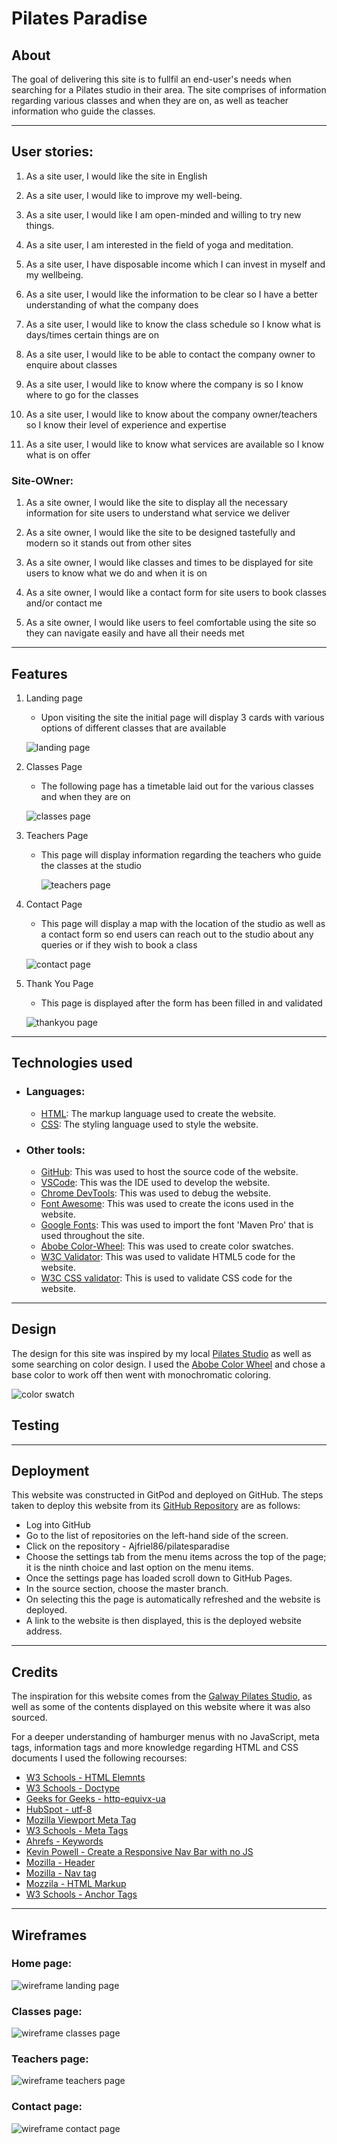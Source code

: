 # Pilates Paradise

## About

The goal of delivering this site is to fullfil an end-user's needs when searching for a Pilates studio in their area. The site comprises of information regarding various classes and when they are on, as well as teacher information who guide the classes.

---

## User stories:
1. As a site user, I would like the site in English

1. As a site user, I would like to improve my well-being.

1. As a site user, I would like I am open-minded and willing to try new things.

1. As a site user, I am interested in the field of yoga and meditation.

1. As a site user, I have disposable income which I can invest in myself and my wellbeing.

1. As a site user, I would like the information to be clear so I have a better understanding of what the company does

1. As a site user, I would like to know the class schedule so I know what is days/times certain things are on

1. As a site user, I would like to be able to contact the company owner to enquire about classes

1. As a site user, I would like to know where the company is so I know where to go for the classes

1. As a site user, I would like to know about the company owner/teachers so I know their level of experience and expertise

1. As a site user, I would like to know what services are available so I know what is on offer

### Site-OWner:

1. As a site owner, I would like the site to display all the necessary information for site users to understand what service we deliver 

1. As a site owner, I would like the site to be designed tastefully and modern so it stands out from other sites

1. As a site owner, I would like classes and times to be displayed for site users to know what we do and when it is on

1. As a site owner, I would like a contact form for site users to book classes and/or contact me

1. As a site owner, I would like users to feel comfortable using the site so they can navigate easily and have all their needs met
---

## Features

1. Landing page

   - Upon visiting the site the initial page will display 3 cards with various options of different classes that are available

    ![landing page](./README_images/landing_page.png)

1. Classes Page

    - The following page has a timetable laid out for the various classes and when they are on

    ![classes page](./README_images/classes_page.png)

1. Teachers Page

    - This page will display information regarding the teachers who guide the classes at the studio

    	![teachers page](./README_images/teachers_page.png)

1. Contact Page

    - This page will display a map with the location of the studio as well as a contact form so end users can reach out to the studio about any queries or if they wish to book a class

    ![contact page](./README_images/contact_page.png)

1. Thank You Page

    - This page is displayed after the form has been filled in and validated

    ![thankyou page](./README_images/thankyou_page.png)
---

## Technologies used

- ### Languages:

    + [HTML](https://developer.mozilla.org/en-US/docs/Web/HTML): The markup language used to create the website.
    + [CSS](https://developer.mozilla.org/en-US/docs/Web/css): The styling language used to style the website.

- ### Other tools:

    + [GitHub](https://github.com/): This was used to host the source code of the website.
    + [VSCode](https://code.visualstudio.com/): This was the IDE used to develop the website.
    + [Chrome DevTools](https://developer.chrome.com/docs/devtools/open/): This was used to debug the website.
    + [Font Awesome](https://fontawesome.com/): This was used to create the icons used in the website.
    + [Google Fonts](https://fonts.google.com/): This was used to import the font 'Maven Pro' that is used throughout the site.
    + [Abobe Color-Wheel](https://color.adobe.com/create/color-wheel): This was used to create color swatches.
    + [W3C Validator](https://validator.w3.org/): This was used to validate HTML5 code for the website.
    + [W3C CSS validator](https://jigsaw.w3.org/css-validator/): This is used to validate CSS code for the website.
  

---
## Design

The design for this site was inspired by my local [Pilates Studio](https://galwaypilates.com/) as well as some searching on color design. I used the [Abobe Color Wheel](https://color.adobe.com/create/color-wheel) and chose a base color to work off then went with monochromatic coloring.
    
![color swatch](./README_images/colour_swatch.png)

## Testing

---

## Deployment

This website was constructed in GitPod and deployed on GitHub. The steps taken to deploy this website from its [GitHub Repository](https://github.com/Ajfriel86/PilatesParadise) are as follows:

- Log into GitHub
- Go to the list of repositories on the left-hand side of the screen.
- Click on the repository - Ajfriel86/pilatesparadise
- Choose the settings tab from the menu items across the top of the page; it is the ninth choice and last option on the menu items.
- Once the settings page has loaded scroll down to GitHub Pages.
- In the source section, choose the master branch.
- On selecting this the page is automatically refreshed and the website is deployed.
- A link to the website is then displayed, this is the deployed website address.

---

## Credits

The inspiration for this website comes from the [Galway Pilates Studio](https://galwaypilates.com/), as well as some of the contents displayed on this website where it was also sourced. 

For a deeper understanding of hamburger menus with no JavaScript, meta tags, information tags and more knowledge regarding HTML and CSS documents I used the following recourses:

  -  [W3 Schools - HTML Elemnts](https://www.w3schools.com/html/html_elements.asp)
   - [W3 Schools - Doctype](https://www.w3schools.com/tags/tag_doctype.asp)
   - [Geeks for Geeks - http-equivx-ua](https://www.geeksforgeeks.org/what-does-meta-http-equivx-ua-compatible-contentieedge-do/)
   - [HubSpot - utf-8](https://blog.hubspot.com/website/what-is-utf-8)
   - [Mozilla Viewport Meta Tag](https://developer.mozilla.org/en-US/docs/Web/HTML/Viewport_meta_tag)
   - [W3 Schools - Meta Tags](https://w3schools.com/tags/tag_meta.asp) 
   - [Ahrefs - Keywords](https://ahrefs.com/blog/meta-keywords/)
   - [Kevin Powell - Create a Responsive Nav Bar with no JS](https://www.youtube.com/watch?v=8QKOaTYvYUA&t=26s)
   - [Mozilla - Header](https://developer.mozilla.org/en-US/docs/Web/HTML/Element/header)
   - [Mozilla - Nav tag](https://developer.mozilla.org/en-US/docs/Web/HTML/Element/nav)
   - [Mozzila - HTML Markup](https://www.w3.org/TR/2012/WD-html-markup-20120329/ul.html)
   - [W3 Schools - Anchor Tags](https://www.w3schools.com/tags/tag_a.asp)


---
## Wireframes

### Home page:

![wireframe landing page](./README_images/wire_frame_landing_page.png)

### Classes page:

![wireframe classes page](./README_images/wireframe_classes_page.png)

### Teachers page:

![wireframe teachers page](./README_images/wireframe_teachers_page.png)

### Contact page:

![wireframe contact page](./README_images/wireframe_contact_page.png)